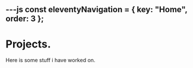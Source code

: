---js
const eleventyNavigation = {
    key: "Home",
    order: 3
};
---
# Projects.

Here is some stuff i have worked on.
